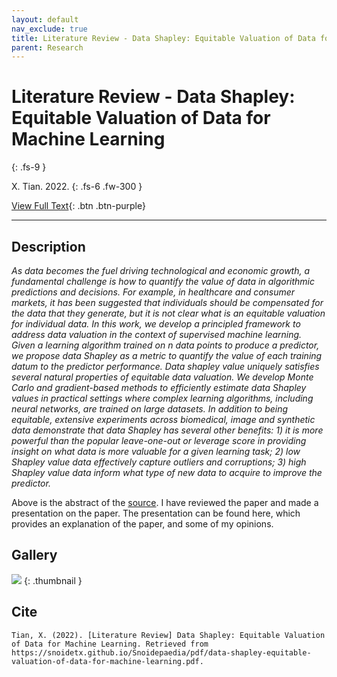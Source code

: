 ```yaml
---
layout: default
nav_exclude: true
title: Literature Review - Data Shapley: Equitable Valuation of Data for Machine Learning
parent: Research
---
```


# Literature Review - Data Shapley: Equitable Valuation of Data for Machine Learning
{: .fs-9 }

X. Tian. 2022.
{: .fs-6 .fw-300 }

[View Full Text](../pdf/data-shapley-equitable-valuation-of-data-for-machine-learning.pdf){: .btn .btn-purple}

---

## Description

*As data becomes the fuel driving technological and economic growth, a fundamental challenge is how to quantify the value of data in algorithmic predictions and decisions. For example, in healthcare and consumer markets, it has been suggested that individuals should be compensated for the data that they generate, but it is not clear what is an equitable valuation for individual data. In this work, we develop a principled framework to address data valuation in the context of supervised machine learning. Given a learning algorithm trained on n data points to produce a predictor, we propose data Shapley as a metric to quantify the value of each training datum to the predictor performance. Data shapley value uniquely satisfies several natural properties of equitable data valuation. We develop Monte Carlo and gradient-based methods to efficiently estimate data Shapley values in practical settings where complex learning algorithms, including neural networks, are trained on large datasets. In addition to being equitable, extensive experiments across biomedical, image and synthetic data demonstrate that data Shapley has several other benefits: 1) it is more powerful than the popular leave-one-out or leverage score in providing insight on what data is more valuable for a given learning task; 2) low Shapley value data effectively capture outliers and corruptions; 3) high Shapley value data inform what type of new data to acquire to improve the predictor.*

Above is the abstract of the [source](https://arxiv.org/abs/1904.02868). I have reviewed the paper and made a presentation on the paper. The presentation can be found here, which provides an explanation of the paper, and some of my opinions.

## Gallery

![](../img/thumbnails/thumbnail-data-shapley-equitable.png)
{: .thumbnail }

## Cite

```
Tian, X. (2022). [Literature Review] Data Shapley: Equitable Valuation of Data for Machine Learning. Retrieved from https://snoidetx.github.io/Snoidepaedia/pdf/data-shapley-equitable-valuation-of-data-for-machine-learning.pdf. 
```
